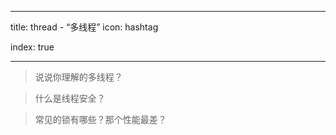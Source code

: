 
---
title: thread - “多线程”
icon: hashtag

index: true

---

<!-- more -->

> 说说你理解的多线程？

> 什么是线程安全？
  
> 常见的锁有哪些？那个性能最差？